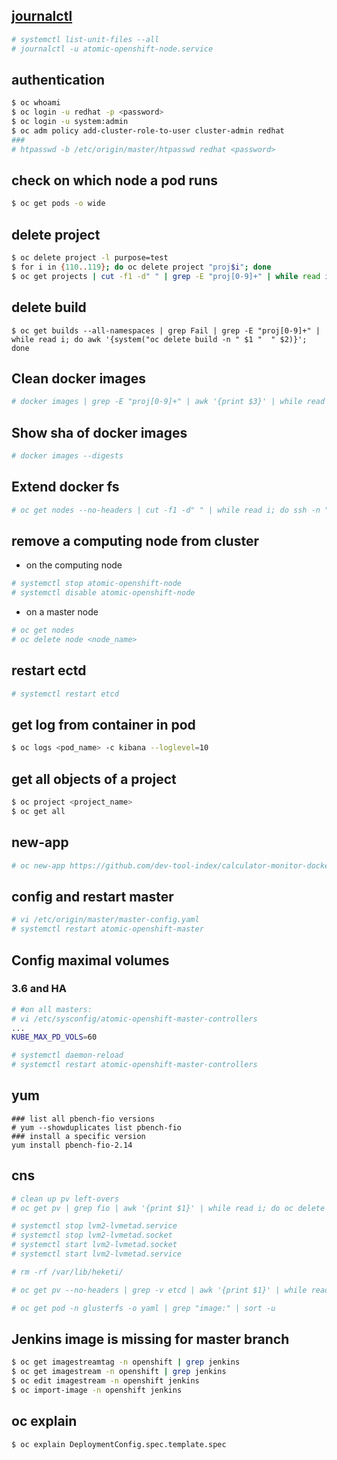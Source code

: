 
## [journalctl](https://www.loggly.com/ultimate-guide/using-journalctl/)

```sh
# systemctl list-unit-files --all
# journalctl -u atomic-openshift-node.service
```

## authentication

```sh
$ oc whoami
$ oc login -u redhat -p <password>
$ oc login -u system:admin
$ oc adm policy add-cluster-role-to-user cluster-admin redhat
###
# htpasswd -b /etc/origin/master/htpasswd redhat <password>
```

## check on which node a pod runs

```sh
$ oc get pods -o wide
```

## delete project

```sh
$ oc delete project -l purpose=test
$ for i in {110..119}; do oc delete project "proj$i"; done
$ oc get projects | cut -f1 -d" " | grep -E "proj[0-9]+" | while read i; do oc delete project $i; done
```

## delete build

```
$ oc get builds --all-namespaces | grep Fail | grep -E "proj[0-9]+" | while read i; do awk '{system("oc delete build -n " $1 "  " $2)}'; done
```

## Clean docker images

```sh
# docker images | grep -E "proj[0-9]+" | awk '{print $3}' | while read i; do docker rmi $i; done
```

## Show sha of docker images

```sh
# docker images --digests
```

## Extend docker fs

```sh
# oc get nodes --no-headers | cut -f1 -d" " | while read i; do ssh -n "$i" 'xfs_growfs -d /var/lib/docker/overlay2'; done
```

## remove a computing node from cluster

  - on the computing node

  ```sh
  # systemctl stop atomic-openshift-node
  # systemctl disable atomic-openshift-node
  ```

  - on a master node

  ```sh
  # oc get nodes
  # oc delete node <node_name>
  ```
## restart ectd

```sh
# systemctl restart etcd
```

## get log from container in pod

```sh
$ oc logs <pod_name> -c kibana --loglevel=10
```

## get all objects of a project

```sh
$ oc project <project_name>
$ oc get all
```

## new-app

```sh
# oc new-app https://github.com/dev-tool-index/calculator-monitor-docker
```

## config and restart master

```sh
# vi /etc/origin/master/master-config.yaml
# systemctl restart atomic-openshift-master
```

## Config maximal volumes

### 3.6 and HA

```sh
# #on all masters:
# vi /etc/sysconfig/atomic-openshift-master-controllers
...
KUBE_MAX_PD_VOLS=60

# systemctl daemon-reload
# systemctl restart atomic-openshift-master-controllers
```

## yum

```
### list all pbench-fio versions
# yum --showduplicates list pbench-fio
### install a specific version
yum install pbench-fio-2.14
```


## cns

```sh
# clean up pv left-overs
# oc get pv | grep fio | awk '{print $1}' | while read i; do oc delete pv $i; done

# systemctl stop lvm2-lvmetad.service 
# systemctl stop lvm2-lvmetad.socket 
# systemctl start lvm2-lvmetad.socket 
# systemctl start lvm2-lvmetad.service 

# rm -rf /var/lib/heketi/

# oc get pv --no-headers | grep -v etcd | awk '{print $1}' | while read i; do oc delete pv $i; done

# oc get pod -n glusterfs -o yaml | grep "image:" | sort -u
```

## Jenkins image is missing for master branch

```sh
$ oc get imagestreamtag -n openshift | grep jenkins
$ oc get imagestream -n openshift | grep jenkins
$ oc edit imagestream -n openshift jenkins
$ oc import-image -n openshift jenkins
```
## oc explain

```sh
$ oc explain DeploymentConfig.spec.template.spec
```
